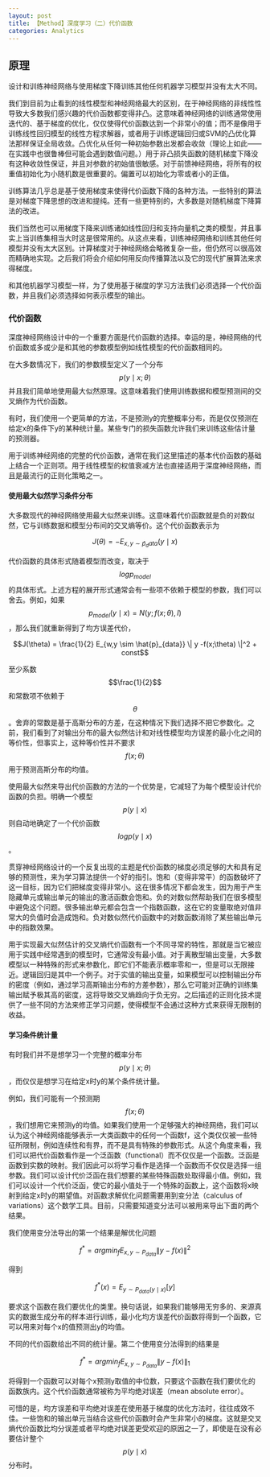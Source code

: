 ```yaml
---
layout: post
title: 【Method】深度学习（二）代价函数
categories: Analytics
---
```


## 原理 

设计和训练神经网络与使用梯度下降训练其他任何机器学习模型并没有太大不同。

我们到目前为止看到的线性模型和神经网络最大的区别，在于神经网络的非线性性导致大多数我们感兴趣的代价函数都变得非凸。这意味着神经网络的训练通常使用迭代的、基于梯度的优化，仅仅使得代价函数达到一个非常小的值；而不是像用于训练线性回归模型的线性方程求解器，或者用于训练逻辑回归或SVM的凸优化算法那样保证全局收敛。凸优化从任何一种初始参数出发都会收敛（理论上如此——在实践中也很鲁棒但可能会遇到数值问题。）用于非凸损失函数的随机梯度下降没有这种收敛性保证，并且对参数的初始值很敏感。对于前馈神经网络，将所有的权重值初始化为小随机数是很重要的。偏置可以初始化为零或者小的正值。

训练算法几乎总是基于使用梯度来使得代价函数下降的各种方法。一些特别的算法是对梯度下降思想的改进和提纯。还有一些更特别的，大多数是对随机梯度下降算法的改进。

我们当然也可以用梯度下降来训练诸如线性回归和支持向量机之类的模型，并且事实上当训练集相当大时这是很常用的。从这点来看，训练神经网络和训练其他任何模型并没有太大区别。计算梯度对于神经网络会略微复杂一些，但仍然可以很高效而精确地实现。之后我们将会介绍如何用反向传播算法以及它的现代扩展算法来求得梯度。

和其他机器学习模型一样，为了使用基于梯度的学习方法我们必须选择一个代价函数，并且我们必须选择如何表示模型的输出。

### 代价函数

深度神经网络设计中的一个重要方面是代价函数的选择。幸运的是，神经网络的代价函数或多或少是和其他的参数模型例如线性模型的代价函数相同的。

在大多数情况下，我们的参数模型定义了一个分布$$p(y \mid x; \theta)$$并且我们简单地使用最大似然原理。这意味着我们使用训练数据和模型预测间的交叉熵作为代价函数。

有时，我们使用一个更简单的方法，不是预测y的完整概率分布，而是仅仅预测在给定x的条件下y的某种统计量。某些专门的损失函数允许我们来训练这些估计量的预测器。

用于训练神经网络的完整的代价函数，通常在我们这里描述的基本代价函数的基础上结合一个正则项。用于线性模型的权值衰减方法也直接适用于深度神经网络，而且是最流行的正则化策略之一。

#### 使用最大似然学习条件分布

大多数现代的神经网络使用最大似然来训练。这意味着代价函数就是负的对数似然，它与训练数据和模型分布间的交叉熵等价。这个代价函数表示为

$$J(\theta) = -E_{x,y \sim \hat{p}_data} (y \mid x)$$

代价函数的具体形式随着模型而改变，取决于$$log p_{model}$$的具体形式。上述方程的展开形式通常会有一些项不依赖于模型的参数，我们可以舍去。例如，如果$$p_{model} (y \mid x) = N(y;f(x; \theta), I)$$，那么我们就重新得到了均方误差代价，

$$J(\theta) = \frac{1}{2} E_{w,y \sim \hat{p}_{data}} \| y -f(x;\theta) \|^2 + const$$

至少系数$$\frac{1}{2}$$和常数项不依赖于$$\theta$$。舍弃的常数是基于高斯分布的方差，在这种情况下我们选择不把它参数化。之前，我们看到了对输出分布的最大似然估计和对线性模型均方误差的最小化之间的等价性，但事实上，这种等价性并不要求$$f(x;\theta)$$用于预测高斯分布的均值。

使用最大似然来导出代价函数的方法的一个优势是，它减轻了为每个模型设计代价函数的负担。明确一个模型$$p(y \mid x)$$则自动地确定了一个代价函数$$log p(y \mid x)$$。

贯穿神经网络设计的一个反复出现的主题是代价函数的梯度必须足够的大和具有足够的预测性，来为学习算法提供一个好的指引。饱和（变得非常平）的函数破坏了这一目标，因为它们把梯度变得非常小。这在很多情况下都会发生，因为用于产生隐藏单元或输出单元的输出的激活函数会饱和。负的对数似然帮助我们在很多模型中避免这个问题。很多输出单元都会包含一个指数函数，这在它的变量取绝对值非常大的负值时会造成饱和。负对数似然代价函数中的对数函数消除了某些输出单元中的指数效果。

用于实现最大似然估计的交叉熵代价函数有一个不同寻常的特性，那就是当它被应用于实践中经常遇到的模型时，它通常没有最小值。对于离散型输出变量，大多数模型以一种特殊的形式来参数化，即它们不能表示概率零和一，但是可以无限接近。逻辑回归是其中一个例子。对于实值的输出变量，如果模型可以控制输出分布的密度（例如，通过学习高斯输出分布的方差参数），那么它可能对正确的训练集输出赋予极其高的密度，这将导致交叉熵趋向于负无穷。之后描述的正则化技术提供了一些不同的方法来修正学习问题，使得模型不会通过这种方式来获得无限制的收益。

#### 学习条件统计量

有时我们并不是想学习一个完整的概率分布$$p(y \mid x; \theta)$$，而仅仅是想学习在给定x时y的某个条件统计量。

例如，我们可能有一个预测期$$f(x;\theta)$$，我们想用它来预测y的均值。如果我们使用一个足够强大的神经网络，我们可以认为这个神经网络能够表示一大类函数中的任何一个函数f，这个类仅仅被一些特征所限制，例如连续性和有界，而不是具有特殊的参数形式。从这个角度来看，我们可以把代价函数看作是一个泛函数（functional）而不仅仅是一个函数。泛函是函数到实数的映射。我们因此可以将学习看作是选择一个函数而不仅仅是选择一组参数。我们可以设计代价泛函在我们想要的某些特殊函数处取得最小值。例如，我们可以设计一个代价泛函，使它的最小值处于一个特殊的函数上，这个函数将x映射到给定x时y的期望值。对函数求解优化问题需要用到变分法（calculus of variations）这个数学工具。目前，只需要知道变分法可以被用来导出下面的两个结果。

我们使用变分法导出的第一个结果是解优化问题

$$f^* = arg min_f E_{x,y \sim P_{data}} \| y -f(x) \|^2$$

得到

$$f^*(x) = E_{y \sim P_{data} (y \mid x)} [y]$$

要求这个函数在我们要优化的类里。换句话说，如果我们能够用无穷多的、来源真实的数据生成分布的样本进行训练，最小化均方误差代价函数将得到一个函数，它可以用来对每个x的值预测出y的均值。

不同的代价函数给出不同的统计量。第二个使用变分法得到的结果是

$$f^* = arg min_f E_{x,y \sim P_{data}} \| y -f(x) \|_1$$

将得到一个函数可以对每个x预测y取值的中位数，只要这个函数在我们要优化的函数族内。这个代价函数通常被称为平均绝对误差（mean absolute error）。

可惜的是，均方误差和平均绝对误差在使用基于梯度的优化方法时，往往成效不佳。一些饱和的输出单元当结合这些代价函数时会产生非常小的梯度。这就是交叉熵代价函数比均分误差或者平均绝对误差更受欢迎的原因之一了，即使是在没有必要估计整个$$p(y \mid x)$$分布时。